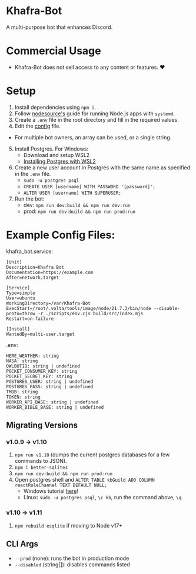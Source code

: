 # Khafra-Bot
A multi-purpose bot that enhances Discord.

# Commercial Usage
* Khafra-Bot does not sell access to any content or features. ♥️

# Setup
1. Install dependencies using `npm i`.
2. Follow [nodesource's](https://nodesource.com/blog/running-your-node-js-app-with-systemd-part-1/) guide for running Node.js apps with `systemd`.
3. Create a `.env` file in the root directory and fill in the required values.
4. Edit the [config](./config.json) file.
* For multiple bot owners, an array can be used, or a single string.
5. Install Postgres. For Windows:
    - Download and setup WSL2
    - [Installing Postgres with WSL2](https://docs.microsoft.com/en-us/windows/wsl/tutorials/wsl-database#install-postgresql)
6. Create a new user account in Postgres with the same name as specified in the `.env` file.
    - `sudo -u postgres psql`
    - `CREATE USER [username] WITH PASSWORD '[password]';`
    - `ALTER USER [username] WITH SUPERUSER;`
7. Run the bot:
    - dev: `npm run dev:build && npm run dev:run`
    - prod: `npm run dev:build && npm run prod:run`

# Example Config Files:

khafra_bot.service:
```
[Unit]
Description=Khafra Bot
Documentation=https://example.com
After=network.target

[Service]
Type=simple
User=ubuntu
WorkingDirectory=/var/Khafra-Bot
ExecStart=/root/.volta/tools/image/node/21.7.3/bin/node --disable-proto=throw -r ./scripts/env.cjs build/src/index.mjs
Restart=on-failure

[Install]
WantedBy=multi-user.target
```

.env:
```
HERE_WEATHER: string
NASA: string
OWLBOTIO: string | undefined
POCKET_CONSUMER_KEY: string
POCKET_SECRET_KEY: string
POSTGRES_USER: string | undefined
POSTGRES_PASS: string | undefined
TMDB: string
TOKEN: string
WORKER_API_BASE: string | undefined
WORKER_BIBLE_BASE: string | undefined
```

## Migrating Versions

### v1.0.9 -> v1.10
1. `npm run v1.10` (dumps the current postgres databases for a few commands to JSON).
2. `npm i better-sqlite3`
3. `npm run dev:build && npm run prod:run`
4. Open postgres shell and `ALTER TABLE kbGuild ADD COLUMN reactRoleChannel TEXT DEFAULT NULL;`
    - Windows tutorial [here](https://www.tutorialkart.com/postgresql/postgresql-sql-shell-psql/)!
    - Linux: `sudo -u postgres psql`, `\c kb`, run the command above, `\q`.

### v1.10 -> v1.11
1. `npm rebuild esqlite` if moving to Node v17+

## CLI Args
- `--prod` (none): runs the bot in production mode
- `--disabled` (string[]): disables commands listed
